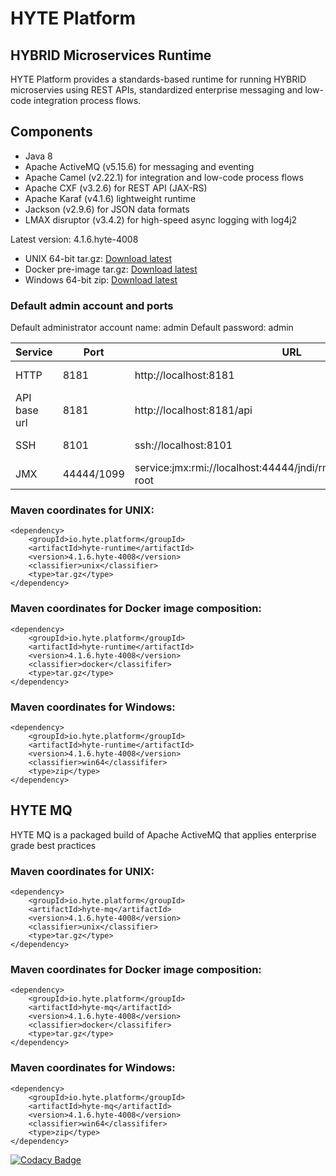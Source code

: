 # HYTE Platform #

## HYBRID Microservices Runtime ##

HYTE Platform provides a standards-based runtime for running HYBRID microservies using REST APIs, standardized enterprise messaging and low-code integration process flows.

## Components ##

 * Java 8 
 * Apache ActiveMQ (v5.15.6) for messaging and eventing
 * Apache Camel (v2.22.1) for integration and low-code process flows
 * Apache CXF (v3.2.6) for REST API (JAX-RS) 
 * Apache Karaf (v4.1.6) lightweight runtime
 * Jackson (v2.9.6) for JSON data formats
 * LMAX disruptor (v3.4.2) for high-speed async logging with log4j2

Latest version: 4.1.6.hyte-4008

 * UNIX 64-bit tar.gz: [Download latest](http://central.maven.org/maven2/io/hyte/runtime/hyte-runtime/4.1.6.hyte-4008/hyte-runtime-4.1.6.hyte-4008-unix.tar.gz)
 * Docker pre-image tar.gz: [Download latest](http://central.maven.org/maven2/io/hyte/runtime/hyte-runtime/4.1.6.hyte-4008/hyte-runtime-4.1.6.hyte-4008-docker.tar.gz)
 * Windows 64-bit zip: [Download latest](http://central.maven.org/maven2/io/hyte/runtime/hyte-runtime/4.1.6.hyte-4008/hyte-runtime-4.1.6.hyte-4008-win64.zip)

### Default admin account and ports ###

Default administrator account name: admin
Default password: admin

| **Service** | **Port** | **URL** | **Example usage** |
|---------|------|-----|---------|
| HTTP    | 8181 | http://localhost:8181 | wget http://localhost:8181 |
| API base url | 8181 | http://localhost:8181/api | wget http://localhost:8181/api |
| SSH     | 8101 | ssh://localhost:8101 | ssh -p 8101 admin@localhost |
| JMX     | 44444/1099 | service:jmx:rmi://localhost:44444/jndi/rmi://localhost:1099/karaf-root | |

### Maven coordinates for UNIX: ###
```
<dependency>
    <groupId>io.hyte.platform</groupId>
    <artifactId>hyte-runtime</artifactId>
    <version>4.1.6.hyte-4008</version>
    <classifier>unix</classifier>
    <type>tar.gz</type>
</dependency>
```

### Maven coordinates for Docker image composition: ###
```
<dependency>
    <groupId>io.hyte.platform</groupId>
    <artifactId>hyte-runtime</artifactId>
    <version>4.1.6.hyte-4008</version>
    <classifier>docker</classififer>
    <type>tar.gz</type>
</dependency>
```

### Maven coordinates for Windows: ###
```
<dependency>
    <groupId>io.hyte.platform</groupId>
    <artifactId>hyte-runtime</artifactId>
    <version>4.1.6.hyte-4008</version>
    <classifier>win64</classififer>
    <type>zip</type>
</dependency>
```

## HYTE MQ ##

HYTE MQ is a packaged build of Apache ActiveMQ that applies enterprise grade best practices

### Maven coordinates for UNIX: ###
```
<dependency>
    <groupId>io.hyte.platform</groupId>
    <artifactId>hyte-mq</artifactId>
    <version>4.1.6.hyte-4008</version>
    <classifier>unix</classifier>
    <type>tar.gz</type>
</dependency>
```

### Maven coordinates for Docker image composition: ###
```
<dependency>
    <groupId>io.hyte.platform</groupId>
    <artifactId>hyte-mq</artifactId>
    <version>4.1.6.hyte-4008</version>
    <classifier>docker</classififer>
    <type>tar.gz</type>
</dependency>
```

### Maven coordinates for Windows: ###
```
<dependency>
    <groupId>io.hyte.platform</groupId>
    <artifactId>hyte-mq</artifactId>
    <version>4.1.6.hyte-4008</version>
    <classifier>win64</classififer>
    <type>zip</type>
</dependency>
```

[![Codacy Badge](https://api.codacy.com/project/badge/Grade/32c2b2ab5c3e4646bda106ee65e9a6d1)](https://www.codacy.com/app/mattrpav_2/runtime?utm_source=github.com&amp;utm_medium=referral&amp;utm_content=hyteio/runtime&amp;utm_campaign=Badge_Grade)
